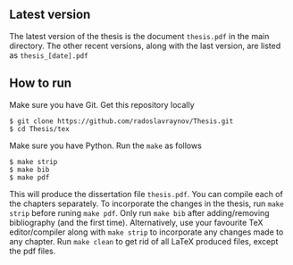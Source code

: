 ## Latest version

The latest version of the thesis is the document `thesis.pdf` in the main directory.
The other recent versions, along with the last version, are listed as `thesis_[date].pdf`

## How to run

Make sure you have Git. Get this repository locally

    $ git clone https://github.com/radoslavraynov/Thesis.git
	$ cd Thesis/tex

Make sure you have Python. Run the `make` as follows

    $ make strip
	$ make bib
	$ make pdf

This will produce the dissertation file `thesis.pdf`.
You can compile each of the chapters separately.
To incorporate the changes in the thesis, run `make strip` before runing `make pdf`.
Only run `make bib` after adding/removing bibliography (and the first time).
Alternatively, use your favourite TeX editor/compiler along with
`make strip` to incorporate any changes made to any chapter.
Run `make clean` to get rid of all LaTeX produced files, except the pdf files.